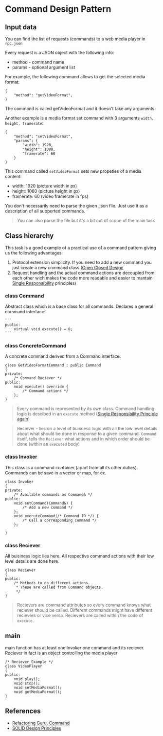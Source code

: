 # Command Design Pattern
## Input data

You can find the list of requests (commands) to a web media player in  `rpc.json`

Every request is a JSON object with the following info:

- method - command name
- params - optional argument list

For example, the following command allows to get the selected media format:

```
{
    "method": "getVideoFormat",
}
```
The command is called getVideoFormat and it doesn't take any arguments

Another example is a media format set command with 3 arguments `width, height, framerate`:

```
{
    "method": "setVideoFormat",
    "params": {
        "width": 1920,
        "height": 1080,
        "framerate": 60
    }
}
```

This command called `setVideoFormat` sets new propeties of a media content:
- width: 1920 (picture width in px)
- height: 1080 (picture height in px)
- framerate: 60 (video framerate in fps)

You don't necessarily need to parse the given .json file. Just use it as a description of all supported commands.
> You can also parse the file but it's a bit out of scope of the main task

## Class hierarchy
This task is a good example of a practical use of a command pattern giving us the following advantages:
 1. Protocol extension simplicity. If you need to add a new command you just create a new command class ([Open Closed Design](https://en.wikipedia.org/wiki/Open%E2%80%93closed_principle)
 2. Request handling and the actual command actions are decoupled from each other wich makes the code more readable and easier to mantain [Single Responsibility](https://en.wikipedia.org/wiki/Single-responsibility_principle) principles)

### class Command
Abstract class which is a base class for all commands. Declares a general command interface:
    
    ```
    public:
        virtual void execute() = 0;
    ```

### class ConcreteCommand
A concrete command derived from a Command interface.

```
class GetVideoFormatCommand : public Command
{
private:
    /* Command Reciever */
public:
    void execute() override {
        /* Command actions */
    };
}
```

> Every command is represented by its own class. Command handling logic is descibed in an `execute` method ([Single Responsibility Principle again](https://en.wikipedia.org/wiki/Single-responsibility_principle))

> Reciever - lies on a level of buisness logic with all the low level details about what should be done in response to a given command. `Command` itself, tells the `Reciever` what actions and in which order should be done (within an `executed` body)

### class Invoker
This class is a command container (apart from all its other duties). Commands can be save in a vector or map, for ex.

```
class Invoker
{
private:
    /* Available commands as Command& */
public:
    void setCommand(Command&) {
        /* Add a new command */
    };
    void executeCommand(/* Command ID */) {
        /* Call a corresponding command */
    };

}
```

### class Reciever
All buisiness logic lies here. All respective command actions with their low level details are done here.

```
class Reciever
{
public:
    /* Methods to do different actions. 
     * These are called from Command objects.
     */
}
```

> Recievers are command attributes so every command knows what reciever should be called. Different commands might have different recievers or vice versa. Recievers are called within the code of `execute`.

## main
main function has at least one Invoker one command and its reciever. Reciever in fact is an object controlling the media player

```
/* Reciever Example */
class VideoPlayer 
{
public:
    void play();
    void stop();
    void setMediaFormat();
    void getMediaFormat();
}
```
## References
- [Refactoring Guru. Command](https://refactoring.guru/design-patterns/command)
- [SOLID Design Principles](https://hackernoon.com/10-oop-design-principles-every-programmer-should-know-f187436caf65)
